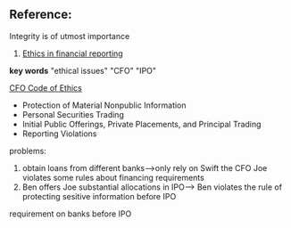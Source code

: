 ## Reference:
Integrity is of utmost importance  
1. [Ethics in financial reporting](https://www.ukessays.co.uk/essays/accounting/ethics-in-financial-reporting.php)

**key words** "ethical issues" "CFO" "IPO"

[CFO Code of Ethics](http://www.cruicefinancial.com/cfo-overview/cfo-code-ethics/)
 * Protection of Material Nonpublic Information 
 * Personal Securities Trading 
 * Initial Public Offerings, Private Placements, and Principal Trading
 * Reporting Violations
 
 
 problems:
 1. obtain loans from different banks-->only rely on Swift
 the CFO Joe violates some rules about financing requirements 
 2. Ben offers Joe substantial allocations in IPO-->
 Ben violates the rule of protecting sesitive information before IPO
 
 requirement on banks before IPO
 
